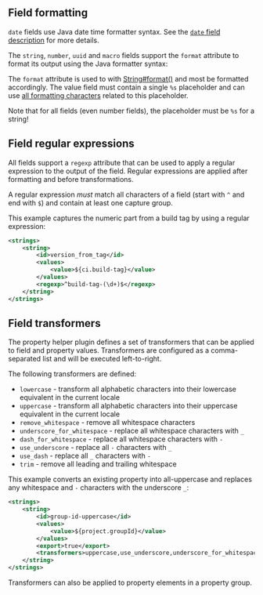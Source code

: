 ## Field formatting

`date` fields use Java date time formatter syntax. See the [`date` field description](fields.html#date-fields) for more details.

The `string`, `number`, `uuid` and `macro` fields support the `format` attribute to format its output using the Java formatter syntax:

The `format` attribute is used to with [String#format()](https://docs.oracle.com/en/java/javase/17/docs/api/java.base/java/lang/String.html#format(java.lang.String,java.lang.Object...)) and most be formatted accordingly. The value field must contain a single `%s` placeholder and can use [all formatting characters](https://docs.oracle.com/en/java/javase/17/docs/api/java.base/java/util/Formatter.html#syntax) related to this placeholder.

Note that for all fields (even number fields), the placeholder must be `%s` for a string!


## Field regular expressions

All fields support a `regexp` attribute that can be used to apply a regular expression to the output of the field. Regular expressions are applied after formatting and before transformations.

A regular expression *must* match all characters of a field (start with `^` and end with `$`) and contain at least one capture group.

This example captures the numeric part from a build tag by using a regular expression:

```xml
<strings>
    <string>
        <id>version_from_tag</id>
        <values>
            <value>${ci.build-tag}</value>
        </values>
        <regexp>^build-tag-(\d+)$</regexp>
    </string>
</strings>
```

## Field transformers

The property helper plugin defines a set of transformers that can be applied to field and property values. Transformers are configured as a comma-separated list
and will be executed left-to-right.

The following transformers are defined:

- `lowercase` - transform all alphabetic characters into their lowercase equivalent in the current locale
- `uppercase` - transform all alphabetic characters into their uppercase equivalent in the current locale
- `remove_whitespace` - remove all whitespace characters
- `underscore_for_whitespace` - replace all whitespace characters with `_`
- `dash_for_whitespace` - replace all whitespace characters with `-`
- `use_underscore` - replace all `-` characters with `_`
- `use_dash` - replace all `_` characters with `-`
- `trim` - remove all leading and trailing whitespace

This example converts an existing property into all-uppercase and replaces any whitespace and `-` characters with the underscore `_`:

```xml
<strings>
    <string>
        <id>group-id-uppercase</id>
        <values>
            <value>${project.groupId}</value>
        </values>
        <export>true</export>
        <transformers>uppercase,use_underscore,underscore_for_whitespace</transformers>
    </string>
</strings>
```

Transformers can also be applied to property elements in a property group.
